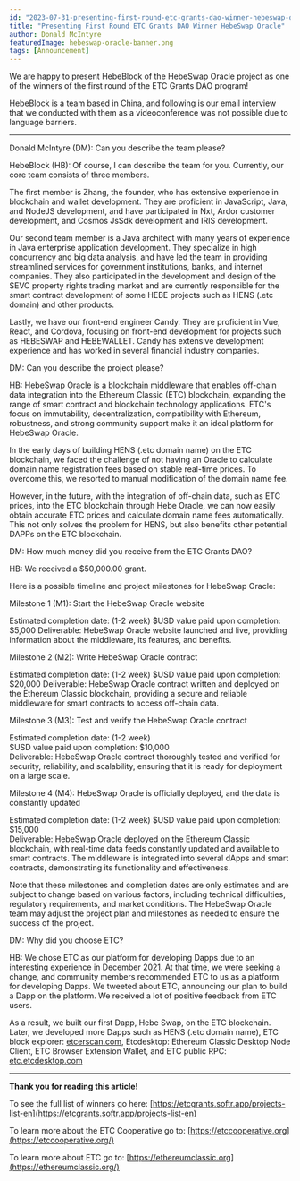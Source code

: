 ```yaml
---
id: "2023-07-31-presenting-first-round-etc-grants-dao-winner-hebeswap-oracle-en"
title: "Presenting First Round ETC Grants DAO Winner HebeSwap Oracle"
author: Donald McIntyre
featuredImage: hebeswap-oracle-banner.png
tags: [Announcement]
---
```


We are happy to present HebeBlock of the HebeSwap Oracle project as one of the winners of the first round of the ETC Grants DAO program!

HebeBlock is a team based in China, and following is our email interview that we conducted with them as a videoconference was not possible due to language barriers.

---

Donald McIntyre (DM): Can you describe the team please?

HebeBlock (HB): Of course, I can describe the team for you. Currently, our core team consists of three members.  
  
The first member is Zhang, the founder, who has extensive experience in blockchain and wallet development. They are proficient in JavaScript, Java, and NodeJS development, and have participated in Nxt, Ardor customer development, and Cosmos JsSdk development and IRIS development.  
  
Our second team member is a Java architect with many years of experience in Java enterprise application development. They specialize in high concurrency and big data analysis, and have led the team in providing streamlined services for government institutions, banks, and internet companies. They also participated in the development and design of the SEVC property rights trading market and are currently responsible for the smart contract development of some HEBE projects such as HENS (.etc domain) and other products.  
  
Lastly, we have our front-end engineer Candy. They are proficient in Vue, React, and Cordova, focusing on front-end development for projects such as HEBESWAP and HEBEWALLET. Candy has extensive development experience and has worked in several financial industry companies.  

DM: Can you describe the project please?

HB: HebeSwap Oracle is a blockchain middleware that enables off-chain data integration into the Ethereum Classic (ETC) blockchain, expanding the range of smart contract and blockchain technology applications. ETC's focus on immutability, decentralization, compatibility with Ethereum, robustness, and strong community support make it an ideal platform for HebeSwap Oracle.

In the early days of building HENS (.etc domain name) on the ETC blockchain, we faced the challenge of not having an Oracle to calculate domain name registration fees based on stable real-time prices. To overcome this, we resorted to manual modification of the domain name fee.

However, in the future, with the integration of off-chain data, such as ETC prices, into the ETC blockchain through Hebe Oracle, we can now easily obtain accurate ETC prices and calculate domain name fees automatically. This not only solves the problem for HENS, but also benefits other potential DAPPs on the ETC blockchain.

DM: How much money did you receive from the ETC Grants DAO?

HB: We received a $50,000.00 grant.

Here is a possible timeline and project milestones for HebeSwap Oracle:

Milestone 1 (M1): Start the HebeSwap Oracle website

Estimated completion date: (1-2 week)
$USD value paid upon completion: $5,000
Deliverable: HebeSwap Oracle website launched and live, providing information about the middleware, its features, and benefits.  
  
  
Milestone 2 (M2): Write HebeSwap Oracle contract

Estimated completion date: (1-2 week)
$USD value paid upon completion: $20,000
Deliverable: HebeSwap Oracle contract written and deployed on the Ethereum Classic blockchain, providing a secure and reliable middleware for smart contracts to access off-chain data.  
  
Milestone 3 (M3): Test and verify the HebeSwap Oracle contract

Estimated completion date: (1-2 week)  
$USD value paid upon completion: $10,000  
Deliverable: HebeSwap Oracle contract thoroughly tested and verified for security, reliability, and scalability, ensuring that it is ready for deployment on a large scale.  
  
Milestone 4 (M4): HebeSwap Oracle is officially deployed, and the data is constantly updated

Estimated completion date: (1-2 week)
$USD value paid upon completion: $15,000  
Deliverable: HebeSwap Oracle deployed on the Ethereum Classic blockchain, with real-time data feeds constantly updated and available to smart contracts. The middleware is integrated into several dApps and smart contracts, demonstrating its functionality and effectiveness.

Note that these milestones and completion dates are only estimates and are subject to change based on various factors, including technical difficulties, regulatory requirements, and market conditions. The HebeSwap Oracle team may adjust the project plan and milestones as needed to ensure the success of the project.

DM: Why did you choose ETC?

HB: We chose ETC as our platform for developing Dapps due to an interesting experience in December 2021. At that time, we were seeking a change, and community members recommended ETC to us as a platform for developing Dapps. We tweeted about ETC, announcing our plan to build a Dapp on the platform. We received a lot of positive feedback from ETC users.  
  
As a result, we built our first Dapp, Hebe Swap, on the ETC blockchain. Later, we developed more Dapps such as HENS (.etc domain name), ETC block explorer:  [etcerscan.com](http://etcerscan.com/), Etcdesktop: Ethereum Classic Desktop Node Client, ETC Browser Extension Wallet, and ETC public RPC: [etc.etcdesktop.com](http://etc.etcdesktop.com/)

---

**Thank you for reading this article!**

To see the full list of winners go here: [https://etcgrants.softr.app/projects-list-en](https://etcgrants.softr.app/projects-list-en)

To learn more about the ETC Cooperative go to:  [https://etccooperative.org](https://etccooperative.org/)

To learn more about ETC go to:  [https://ethereumclassic.org](https://ethereumclassic.org/)
